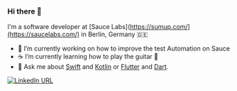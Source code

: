 ### Hi there 👋

I'm a software developer at [Sauce Labs](https://sumup.com/](https://saucelabs.com/) in Berlin, Germany 🇩🇪

- 🔭 I’m currently working on how to improve the test Automation on Sauce
- ☕ I’m currently learning how to play the guitar 🎸
- 💬 Ask me about [Swift](https://swift.org/) and [Kotlin](https://kotlinlang.org/) or [Flutter](https://flutter.dev) and [Dart](https://dart.dev).

[![LinkedIn URL](https://img.shields.io/static/v1?color=blue&label=linkedin&logo=linkedin&logoColor=white&style=for-the-badge&message=Connect)](https://www.linkedin.com/in/victorkachalov)
